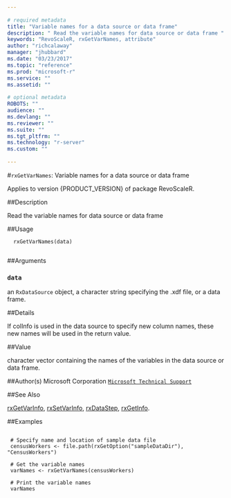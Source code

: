 ```yaml
--- 
 
# required metadata 
title: "Variable names for a data source or data frame" 
description: " Read the variable names for data source or data frame " 
keywords: "RevoScaleR, rxGetVarNames, attribute" 
author: "richcalaway" 
manager: "jhubbard" 
ms.date: "03/23/2017" 
ms.topic: "reference" 
ms.prod: "microsoft-r" 
ms.service: "" 
ms.assetid: "" 
 
# optional metadata 
ROBOTS: "" 
audience: "" 
ms.devlang: "" 
ms.reviewer: "" 
ms.suite: "" 
ms.tgt_pltfrm: "" 
ms.technology: "r-server" 
ms.custom: "" 
 
--- 
```

 
 
 #`rxGetVarNames`: Variable names for a data source or data frame

 Applies to version {PRODUCT_VERSION} of package RevoScaleR.
 
 ##Description
 
Read the variable names for data source or data frame
 
 
 ##Usage

```   
  rxGetVarNames(data)
 
```
 
 ##Arguments

   
    
 ### `data`
 an `RxDataSource` object, a character string specifying the .xdf file, or a data frame. 
  
 
 
 ##Details
 
If colInfo is used in the data source to specify new column names, these new
names will be used in the return value.
 
 
 ##Value
 
character vector containing the names of the variables in the data source or data frame.
 
 ##Author(s)
 Microsoft Corporation [`Microsoft Technical Support`](https://go.microsoft.com/fwlink/?LinkID=698556&clcid=0x409)
 
 
 ##See Also
 
[rxGetVarInfo](rxGetVarInfoXdf.md),
[rxSetVarInfo](rxSetVarInfoXdf.md),
[rxDataStep](rxDataStep.md),
[rxGetInfo](rxGetInfoXdf.md).
   
 ##Examples

 ```
   
  # Specify name and location of sample data file
  censusWorkers <- file.path(rxGetOption("sampleDataDir"), "CensusWorkers")
  
  # Get the variable names
  varNames <- rxGetVarNames(censusWorkers)
  
  # Print the variable names
  varNames
  
 
```
 
 
